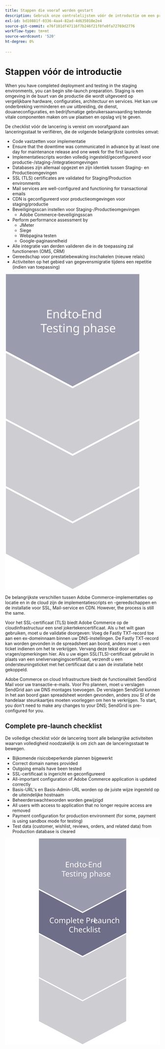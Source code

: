 ```yaml
---
title: Stappen die vooraf worden gestart
description: Gebruik onze controlelijsten vóór de introductie om een probleemloze implementatie van de Adobe Commerce-site te garanderen.
exl-id: bd10881f-0336-4aa4-82ad-4d635010e2e4
source-git-commit: e76f101df47116f7b246f21f0fe0fa72769d2776
workflow-type: tm+mt
source-wordcount: '520'
ht-degree: 0%

---
```


# Stappen vóór de introductie

When you have completed deployment and testing in the staging environments, you can begin site-launch preparation. Staging is een omgeving in de buurt van de productie die wordt uitgevoerd op vergelijkbare hardware, configuraties, architectuur en services. Het kan uw onderbreking verminderen en uw uitbreiding, de dienst, douaneconfiguraties, en bedrijfsmatige gebruikersaanvaarding testende vitale componenten maken om uw plaatsen en opslag vrij te geven.

De checklist vóór de lancering is vereist om voorafgaand aan lanceringsstaat te verifiëren, die de volgende belangrijkste controles omvat:

- Code vastzetten voor implementatie
- Ensure that the downtime was communicated in advance by at least one day for maintenance release and one week for the first launch
- Implementatiescripts worden volledig ingesteld/geconfigureerd voor productie-/staging-/integratieomgevingen
- Databases zijn allemaal opgezet en zijn identiek tussen Staging- en Productieomgevingen
- SSL (TLS) certificates are validated for Staging/Production environments
- Mail services are well-configured and functioning for transactional emails
- CDN is geconfigureerd voor productieomgevingen voor staging/productie
- Beveiligingsscan instellen voor Staging-/Productieomgevingen
   - Adobe Commerce-beveiligingsscan
- Perform performance assessment by
   - JMeter
   - Siege
   - Webpagina testen
   - Google-paginasnelheid
- Alle integratie van derden valideren die in de toepassing zal functioneren (OMS, CRM)
- Gereedschap voor prestatiebewaking inschakelen (nieuwe relais)
- Activiteiten op het gebied van gegevensmigratie tijdens een repetitie (indien van toepassing)

![Diagram van fase 1 van het startproces](../../assets/playbooks/launch-steps-1.svg)

De belangrijkste verschillen tussen Adobe Commerce-implementaties op locatie en in de cloud zijn de implementatiescripts en -gereedschappen en de installatie voor SSL, Mail-service en CDN. However, the process is still the same.

Voor het SSL-certificaat (TLS) biedt Adobe Commerce op de cloudinfrastructuur een snel jokertekencertificaat. Als u het wilt gaan gebruiken, moet u de validatie doorgeven: Voeg de Fastly TXT-record toe aan een ex-domeinnaam binnen uw DNS-instellingen. De Fastly TXT-record kan worden gevonden in de spreadsheet aan boord, anders moet u een ticket indienen om het te verkrijgen. Vervang deze tekst door uw vragen/opmerkingen hier. Als u uw eigen SSL(TLS)-certificaat gebruikt in plaats van een snelvervangingscertificaat, verzendt u een ondersteuningsticket met het certificaat dat u aan de installatie hebt gekoppeld.

Adobe Commerce on cloud Infrastructure biedt de functionaliteit SendGrid Mail voor uw transactie-e-mails. Voor Pro plannen, moet u verslagen SendGrid aan uw DNS montages toevoegen. De verslagen SendGrid kunnen in het aan boord gaan spreadsheet worden gevonden, anders zou SI of de handelaar steunkaartjes moeten voorleggen om hen te verkrijgen. To start, you don&#39;t need to make any changes to your DNS; SendGrid is pre-configured for you.

## Complete pre-launch checklist

De volledige checklist vóór de lancering toont alle belangrijke activiteiten waarvan volledigheid noodzakelijk is om zich aan de lanceringsstaat te bewegen.

- Bijkomende risicobeperkende plannen bijgewerkt
- Correct domain names provided
- Outgoing emails have been tested
- SSL-certificaat is ingericht en geconfigureerd
- All-important configuration of Adobe Commerce application is updated correctly
- Basis-URL&#39;s en Basis-Admin-URL worden op de juiste wijze ingesteld op de uiteindelijke hostnaam
- Beheerderswachtwoorden worden gewijzigd
- All users with access to application that no longer require access are removed
- Payment configuration for production environment (for some, payment is using sandbox mode for testing)
- Test data (customer, wishlist, reviews, orders, and related data) from Production database is cleared

![Diagram van fase 2 van het startproces](../../assets/playbooks/launch-steps-2.svg)

